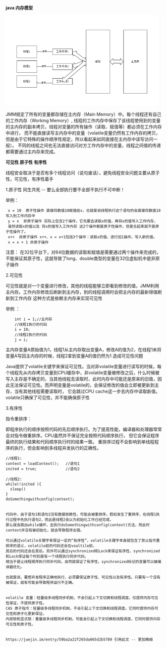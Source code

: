 
**java 内存模型**

![整体流程](https://raw.githubusercontent.com/qiurunze123/imageall/master/threadnew7.png)


JMM规定了所有的变量都存储在主内存（Main Memory）中。每个线程还有自己的工作内存（Working Memory）,
线程的工作内存中保存了该线程使用到的变量的主内存的副本拷贝，线程对变量的所有操作（读取、赋值等）都必须在工作内存中进行，
而不能直接读写主内存中的变量（volatile变量仍然有工作内存的拷贝，但是由于它特殊的操作顺序性规定，所以看起来如同直接在主内存中读写访问一般）。
不同的线程之间也无法直接访问对方工作内存中的变量，线程之间值的传递都需要通过主内存来完成。


**可见性 原子性 有序性**

线程安全取决于是否有多个线程访问（说句废话），避免线程安全问题主要从原子性，可见性，有序性着手

1.原子性 同生共死 -- 要么全部执行要不全部不执行不可中断！

举例：

     x = 10  原子性操作 直接将数值10赋值给x，也就是说线程执行这个语句的会直接将数值10写入到工作内存中
     y = x  非原子操作 实际上包含2个操作，它先要去读取x的值，再将x的值写入工作内存，
     虽然读取x的值以及 将x的值写入工作内存 这2个操作都是原子性操作，但是合起来就不是原子性操作了。
     x++  非原子操作 x++、x = x+1包括3个操作：读取x的值，进行加1操作，写入新的值。
     x = x + 1 非原子操作
     
注意： 在32位平台下，对64位数据的读取和赋值是需要通过两个操作来完成的，不能保证其原子性，这就导致了long、double类型的变量在32位虚拟机中是非原子操作

2.可见性 

可见性就是对一个变量进行修改，其他的线程能够立即看到修改的值，JMM利用主内存。工作内存修改后刷新到主内存，别的线程调用时会把主内存的最新得值刷新到工作内存
这种方式是依赖主内存来实现可见性

举例 ：

        int i = 1;//主内存
        //线程1执行的代码
        i = 10;
        //线程2执行的代码
        j = i;
        
主内存变量A原始值为1，线程1从主内存取出变量A，修改A的值为2，在线程1未将变量A写回主内存的时候，线程2拿到变量A的值仍然为1 造成可见性问题


Java提供了volatile关键字来保证可见性。当对非volatile变量进行读写的时候，每个线程先从内存拷贝变量到CPU缓存中，非volatile变量被修改之后，什么时候被写入主存是不确定的，当其他线程去读取时，此时内存中可能还是原来的旧值，因此无法保证可见性。而声明变量是volatile的，会保证修改的值会立即被更新到主存，当有其他线程需要读取时，
它会跳过CPU cache这一步去内存中读取新值。volatile只确保了可见性，并不能确保原子性

3.有序性

指令重排序：

即程序执行的顺序按照代码的先后顺序执行。为了提高性能，编译器和处理器常常会对指令做重排序。CPU虽然并不保证完全按照代码顺序执行，
但它会保证程序最终的执行结果和代码顺序执行时的结果一致。
重排序过程不会影响到单线程程序的执行，但会影响到多线程并发执行的正确性。

    //线程1:
    context = loadContext();   //语句1
    inited = true;             //语句2
     
    //线程2:
    while(!inited ){
      sleep()
    }
    doSomethingwithconfig(context);
    
    
    代码中，由于语句1和语句2没有数据依赖性，可能会被重排序。假如发生了重排序，在线程1执行过程中先执行语句2，而此是线程2会以为初始化工作已经完成，
    那么就会跳出while循环，去执行doSomethingwithconfig(context)方法，而此时context并没有被初始化，就会导致程序出错。
    
    可以通过volatile关键字来保证一定的“有序性”，volatile关键字本身就包含了禁止指令重排序的语义，volatile前的代码还会在voaltile前，
    其后的代码还会在其后。另外可以通过synchronized和Lock来保证有序性，synchronized和Lock保证每个时刻是有一个线程执行同步代码，
    相当于是让线程顺序执行同步代码，自然就保证了有序性，synchronized标记的变量可以被编译器优化。
    
    也就是说，要想并发程序正确地执行，必须要保证原子性、可见性以及有序性。只要有一个没有被保证，就有可能会导致程序运行不正确。
    
    
    volatile 变量：轻量级多线程同步机制，不会引起上下文切换和线程调度。仅提供内存可见性保证，不提供原子性。
    CAS 原子指令：轻量级多线程同步机制，不会引起上下文切换和线程调度。它同时提供内存可见性和原子化更新保证。
    内部锁和显式锁：重量级多线程同步机制，可能会引起上下文切换和线程调度，它同时提供内存可见性和原子性。
    
    
    https://juejin.im/entry/59ba2a22f265da065d2b5789 引用此文 -- 更加精细